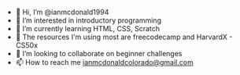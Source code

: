 - 👋 Hi, I’m @ianmcdonald1994
- 👀 I’m interested in introductory programming
- 🌱 I’m currently learning HTML, CSS, Scratch
- 🧠 The resources I'm using most are freecodecamp and HarvardX - CS50x
- 💞️ I’m looking to collaborate on beginner challenges
- 📫 How to reach me ianmcdonaldcolorado@gmail.com

<!---
ianmcdonald1994/ianmcdonald1994 is a ✨ special ✨ repository because its `README.md` (this file) appears on your GitHub profile.
You can click the Preview link to take a look at your changes.
--->
